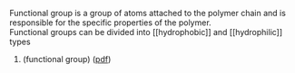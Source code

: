 Functional group is a group of atoms attached to the polymer chain and is responsible for the specific properties of the polymer.  
Functional groups can be divided into [[hydrophobic]] and [[hydrophilic]] types 





1. (functional group) ([pdf](zotero://open-pdf/library/items/5MVG2VJW?page=25&annotation=4TQJVWW8))